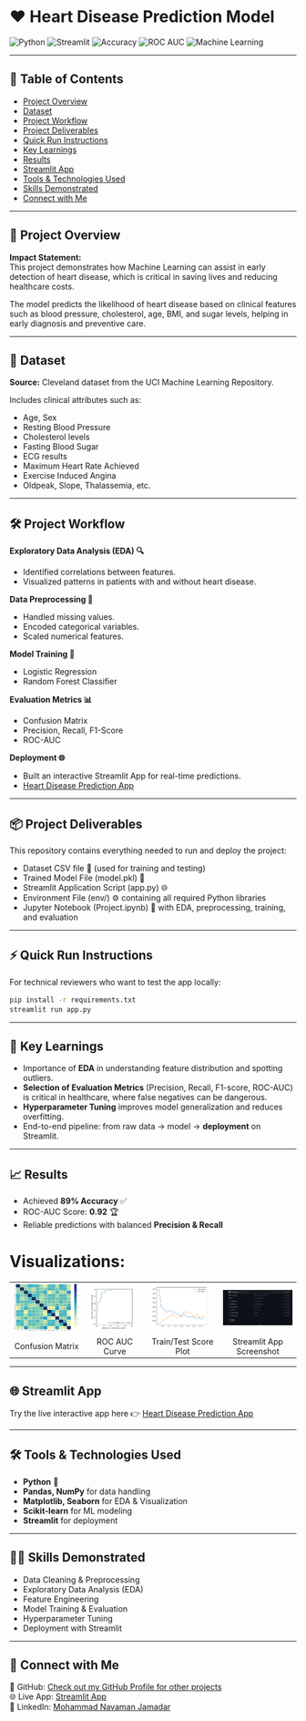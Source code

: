 # ❤️ Heart Disease Prediction Model

![Python](https://img.shields.io/badge/Python-3.8+-blue.svg)
![Streamlit](https://img.shields.io/badge/Streamlit-App-red)
![Accuracy](https://img.shields.io/badge/Accuracy-89%25-brightgreen)
![ROC AUC](https://img.shields.io/badge/ROC--AUC-0.92-yellowgreen)
![Machine Learning](https://img.shields.io/badge/Machine%20Learning-LogReg%20%7C%20RandomForest-orange)

---

## 📌 Table of Contents
- [Project Overview](#-project-overview)
- [Dataset](#-dataset)
- [Project Workflow](#-project-workflow)
- [Project Deliverables](#-project-deliverables)
- [Quick Run Instructions](#-quick-run-instructions)
- [Key Learnings](#-key-learnings)
- [Results](#-results)
- [Streamlit App](#-streamlit-app)
- [Tools & Technologies Used](#-tools--technologies-used)
- [Skills Demonstrated](#-skills-demonstrated)
- [Connect with Me](#-connect-with-me)

---

## 🚀 Project Overview

**Impact Statement:**  
This project demonstrates how Machine Learning can assist in early detection of heart disease, which is critical in saving lives and reducing healthcare costs.  

The model predicts the likelihood of heart disease based on clinical features such as blood pressure, cholesterol, age, BMI, and sugar levels, helping in early diagnosis and preventive care.

---

## 📂 Dataset

**Source:** Cleveland dataset from the UCI Machine Learning Repository.  

Includes clinical attributes such as:  
- Age, Sex  
- Resting Blood Pressure  
- Cholesterol levels  
- Fasting Blood Sugar  
- ECG results  
- Maximum Heart Rate Achieved  
- Exercise Induced Angina  
- Oldpeak, Slope, Thalassemia, etc.

---

## 🛠 Project Workflow

**Exploratory Data Analysis (EDA) 🔍**  
- Identified correlations between features.  
- Visualized patterns in patients with and without heart disease.  

**Data Preprocessing 🧹**  
- Handled missing values.  
- Encoded categorical variables.  
- Scaled numerical features.  

**Model Training 🤖**  
- Logistic Regression  
- Random Forest Classifier  

**Evaluation Metrics 📊**  
- Confusion Matrix  
- Precision, Recall, F1-Score  
- ROC-AUC  

**Deployment 🌐**  
- Built an interactive Streamlit App for real-time predictions.
- [Heart Disease Prediction App](https://heartdiseaseprediction-123.streamlit.app/)  

---

## 📦 Project Deliverables

This repository contains everything needed to run and deploy the project:  
- Dataset CSV file 📂 (used for training and testing)  
- Trained Model File (model.pkl) 🤖  
- Streamlit Application Script (app.py) 🌐  
- Environment File (env/) ⚙️ containing all required Python libraries  
- Jupyter Notebook (Project.ipynb) 📒 with EDA, preprocessing, training, and evaluation

---

## ⚡ Quick Run Instructions

For technical reviewers who want to test the app locally:

```bash
pip install -r requirements.txt
streamlit run app.py
```

---

## 🎯 Key Learnings  
- Importance of **EDA** in understanding feature distribution and spotting outliers.  
- **Selection of Evaluation Metrics** (Precision, Recall, F1-score, ROC-AUC) is critical in healthcare, where false negatives can be dangerous.  
- **Hyperparameter Tuning** improves model generalization and reduces overfitting.  
- End-to-end pipeline: from raw data → model → **deployment** on Streamlit.  

---

## 📈 Results  
- Achieved **89% Accuracy** ✅  
- ROC-AUC Score: **0.92** 🏆  
- Reliable predictions with balanced **Precision & Recall** 
# Visualizations:

<table>
<tr>
<td><img src="Project%20Images/confusion_matrix.png" alt="Confusion Matrix" width="250"/></td>
<td><img src="Project%20Images/roc_auc_curve.png" alt="ROC AUC Curve" width="250"/></td>
<td><img src="Project%20Images/train_test_score_plot.png" alt="Train/Test Score Plot" width="250"/></td>
<td><img src="Project%20Images/streamlit app.png" alt="Streamlit App Screenshot" width="250"/></td>
</tr>
<tr>
<td align="center">Confusion Matrix</td>
<td align="center">ROC AUC Curve</td>
<td align="center">Train/Test Score Plot</td>
<td align="center">Streamlit App Screenshot</td>
</tr>
</table>


---

## 🌐 Streamlit App  
Try the live interactive app here 👉 [Heart Disease Prediction App](https://heartdiseaseprediction-123.streamlit.app/)  

---

## 🛠 Tools & Technologies Used  
- **Python** 🐍  
- **Pandas, NumPy** for data handling  
- **Matplotlib, Seaborn** for EDA & Visualization  
- **Scikit-learn** for ML modeling  
- **Streamlit** for deployment  

---

## 🧑‍💻 Skills Demonstrated  
- Data Cleaning & Preprocessing  
- Exploratory Data Analysis (EDA)  
- Feature Engineering  
- Model Training & Evaluation  
- Hyperparameter Tuning  
- Deployment with Streamlit  

---

## 🤝 Connect with Me  
📌 GitHub: [Check out my GitHub Profile for other projects](https://github.com/noumanjamadar/)  
🌐 Live App: [Streamlit App](https://heartdiseaseprediction-123.streamlit.app/)  
💼 LinkedIn: [Mohammad Navaman Jamadar](https://www.linkedin.com/in/mohammad-navaman-jamadar)  
